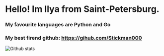 # Hello! Im Ilya from Saint-Petersburg.
### My favourite languages are Python and Go
### My best firend github: https://gihub.com/Stickman000

![Github stats](https://github-readme-stats.vercel.app/api?username=DiorDS)
